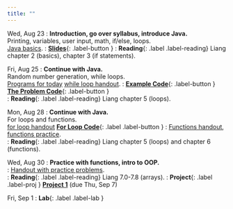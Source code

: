 ```yaml
---
title: ""
---
```


<!---   --->

Wed, Aug 23
: **Introduction, go over syllabus, introduce Java.**  
  Printing, variables, user input, math, if/else, loops.  
  [Java basics](lectures/intro/java-basics.pdf).
: [**Slides**](lectures/intro/CS142Intro1Slides.pdf){: .label-button } 
: **Reading**{: .label .label-reading} Liang chapter 2 (basics), chapter 3 (if statements).

Fri, Aug 25
: **Continue with Java.**  
  Random number generation, while loops.  
  [Programs for today](lectures/intro/scheduleLab1.pdf)
  [while loop handout](lectures/intro/while-loops-handout.pdf).
: [**Example Code**](lectures/intro/introductionToJava.java){: .label-button } 
  [**The Problem Code**](lectures/intro/problemCode.java){: .label-button }   
: **Reading**{: .label .label-reading} Liang chapter 5 (loops).

Mon, Aug 28
: **Continue with Java.**  
  For loops and functions.  
  [for loop handout](lectures/intro/for-loops-handout.pdf)
 [**For Loop Code**](lectures/intro/forLoop.java){: .label .label-button }
:  [Functions handout](lectures/intro/functions-handout.pdf),
  [functions practice](lectures/intro/functions-practice.pdf).  
: **Reading**{: .label .label-reading} Liang chapter 5 (loops) and chapter 6 (functions).

Wed, Aug 30
: **Practice with functions, intro to OOP.**  
:  [Handout with practice problems](lectures/intro/functions-practice.pdf).  
: **Reading**{: .label .label-reading} Liang 7.0-7.8 (arrays).
 : **Project**{: .label .label-proj } [**Project 1**](projects/proj1) (due Thu, Sep 7)

Fri, Sep 1
: **Lab**{: .label .label-lab } <!--- [**Lab 1**](labs/lab1/)--->